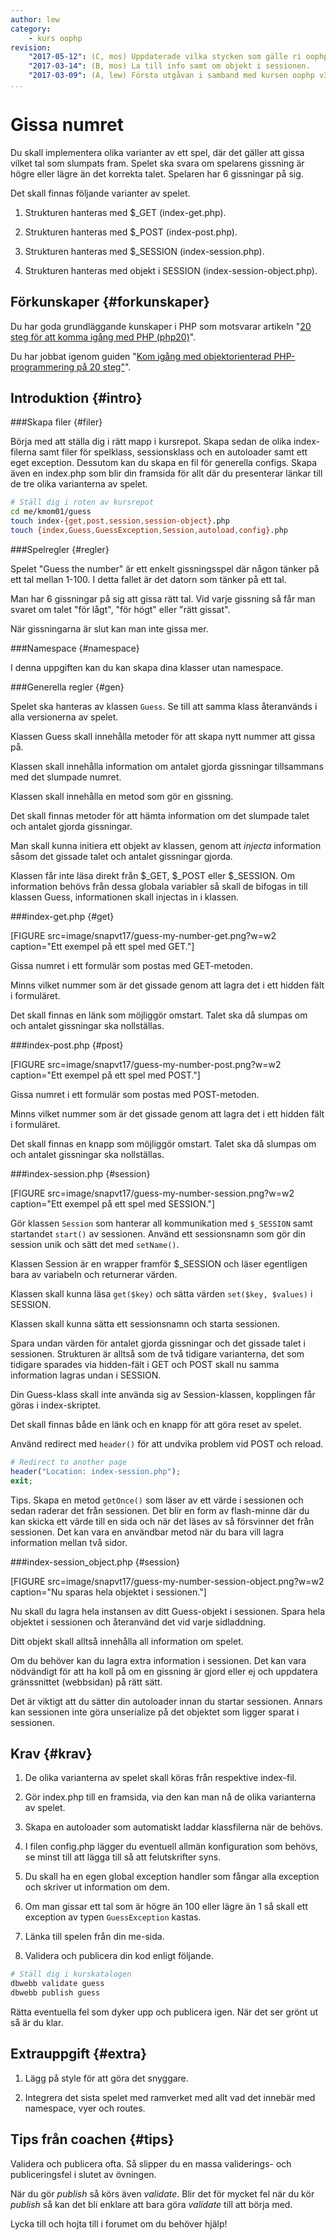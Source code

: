 ```yaml
---
author: lew
category:
    - kurs oophp
revision:
    "2017-05-12": (C, mos) Uppdaterade vilka stycken som gälle ri oophp20-guiden.
    "2017-03-14": (B, mos) La till info samt om objekt i sessionen.
    "2017-03-09": (A, lew) Första utgåvan i samband med kursen oophp v3.
...
```

Gissa numret
==================================

Du skall implementera olika varianter av ett spel, där det gäller att gissa vilket tal som slumpats fram. Spelet ska svara om spelarens gissning är högre eller lägre än det korrekta talet. Spelaren har 6 gissningar på sig. 


<!--more-->

Det skall finnas följande varianter av spelet.  

1. Strukturen hanteras med $\_GET (index-get.php). 

1. Strukturen hanteras med $\_POST (index-post.php). 

1. Strukturen hanteras med $\_SESSION (index-session.php).

1. Strukturen hanteras med objekt i SESSION (index-session-object.php).



Förkunskaper {#forkunskaper}
-----------------------

Du har goda grundläggande kunskaper i PHP som motsvarar artikeln "[20 steg för att komma igång med PHP (php20)](kunskap/kom-i-gang-med-php-pa-20-steg)".

Du har jobbat igenom guiden "[Kom igång med objektorienterad PHP-programmering på 20 steg"](kunskap/kom-i-gang-med-oophp-pa-20-steg)".



Introduktion {#intro}
-----------------------



###Skapa filer {#filer}

Börja med att ställa dig i rätt mapp i kursrepot. Skapa sedan de olika  index-filerna samt filer för spelklass, sessionsklass och en autoloader samt ett eget exception. Dessutom kan du skapa en fil för generella configs. Skapa även en index.php som blir din framsida för allt där du presenterar länkar till de tre olika varianterna av spelet.

```bash
# Ställ dig i roten av kursrepot
cd me/kmom01/guess
touch index-{get,post,session,session-object}.php
touch {index,Guess,GuessException,Session,autoload,config}.php 
```



###Spelregler {#regler}

Spelet "Guess the number" är ett enkelt gissningsspel där någon tänker på ett tal mellan 1-100. I detta fallet är det datorn som tänker på ett tal.

Man har 6 gissningar på sig att gissa rätt tal. Vid varje gissning så får man svaret om talet "för lågt", "för högt" eller "rätt gissat".

När gissningarna är slut kan man inte gissa mer.



###Namespace {#namespace}

I denna uppgiften kan du kan skapa dina klasser utan namespace.



###Generella regler {#gen}

Spelet ska hanteras av klassen `Guess`. Se till att samma klass återanvänds i alla versionerna av spelet.

Klassen Guess skall innehålla metoder för att skapa nytt nummer att gissa på.

Klassen skall innehålla information om antalet gjorda gissningar tillsammans med det slumpade numret.

Klassen skall innehålla en metod som gör en gissning.

Det skall finnas metoder för att hämta information om det slumpade talet och antalet gjorda gissningar.

Man skall kunna initiera ett objekt av klassen, genom att *injecta* information såsom det gissade talet och antalet gissningar gjorda.

Klassen får inte läsa direkt från $\_GET, $\_POST eller $\_SESSION. Om information behövs från dessa globala variabler så skall de bifogas in till klassen Guess, informationen skall injectas in i klassen. 



###index-get.php {#get}

[FIGURE src=image/snapvt17/guess-my-number-get.png?w=w2 caption="Ett exempel på ett spel med GET."]

Gissa numret i ett formulär som postas med GET-metoden.

Minns vilket nummer som är det gissade genom att lagra det i ett hidden fält i formuläret.

Det skall finnas en länk som möjliggör omstart. Talet ska då slumpas om och antalet gissningar ska nollställas.



###index-post.php {#post}

[FIGURE src=image/snapvt17/guess-my-number-post.png?w=w2 caption="Ett exempel på ett spel med POST."]

Gissa numret i ett formulär som postas med POST-metoden.

Minns vilket nummer som är det gissade genom att lagra det i ett hidden fält i formuläret.

Det skall finnas en knapp som möjliggör omstart. Talet ska då slumpas om och antalet gissningar ska nollställas.



###index-session.php {#session}

[FIGURE src=image/snapvt17/guess-my-number-session.png?w=w2 caption="Ett exempel på ett spel med SESSION."]

Gör klassen `Session` som hanterar all kommunikation med `$_SESSION` samt startandet `start()` av sessionen. Använd ett sessionsnamn som gör din session unik och sätt det med `setName()`.

Klassen Session är en wrapper framför $\_SESSION och läser egentligen bara av variabeln och returnerar värden.

Klassen skall kunna läsa `get($key)` och sätta värden `set($key, $values)` i SESSION.

Klassen skall kunna sätta ett sessionsnamn och starta sessionen.

Spara undan värden för antalet gjorda gissningar och det gissade talet i sessionen. Strukturen är alltså som de två tidigare varianterna, det som tidigare sparades via hidden-fält i GET och POST skall nu samma information lagras undan i SESSION.

Din Guess-klass skall inte använda sig av Session-klassen, kopplingen får göras i index-skriptet.

Det skall finnas både en länk och en knapp för att göra reset av spelet.

Använd redirect med `header()` för att undvika problem vid POST och reload.

```php
# Redirect to another page
header("Location: index-session.php");
exit;
```

Tips. Skapa en metod `getOnce()` som läser av ett värde i sessionen och sedan raderar det från sessionen. Det blir en form av flash-minne där du kan skicka ett värde till en sida och när det läses av så försvinner det från sessionen. Det kan vara en användbar metod när du bara vill lagra information mellan två sidor.



###index-session_object.php {#session}

[FIGURE src=image/snapvt17/guess-my-number-session-object.png?w=w2 caption="Nu sparas hela objektet i sessionen."]

Nu skall du lagra hela instansen av ditt Guess-objekt i sessionen. Spara hela objektet i sessionen och återanvänd det vid varje sidladdning.

Ditt objekt skall alltså innehålla all information om spelet.

Om du behöver kan du lagra extra information i sessionen. Det kan vara nödvändigt för att ha koll på om en gissning är gjord eller ej och uppdatera gränssnittet (webbsidan) på rätt sätt.

Det är viktigt att du sätter din autoloader innan du startar sessionen. Annars kan sessionen inte göra unserialize på det objektet som ligger sparat i sessionen.



Krav {#krav}
-----------------------

1. De olika varianterna av spelet skall köras från respektive index-fil.

1. Gör index.php till en framsida, via den kan man nå de olika varianterna av spelet.

1. Skapa en autoloader som automatiskt laddar klassfilerna när de behövs.

1. I filen config.php lägger du eventuell allmän konfiguration som behövs, se minst till att lägga till så att felutskrifter syns.

1. Du skall ha en egen global exception handler som fångar alla exception och skriver ut information om dem.

1. Om man gissar ett tal som är högre än 100 eller lägre än 1 så skall ett exception av typen `GuessException` kastas.

1. Länka till spelen från din me-sida.

1. Validera och publicera din kod enligt följande.

```bash
# Ställ dig i kurskatalogen
dbwebb validate guess
dbwebb publish guess
```

Rätta eventuella fel som dyker upp och publicera igen. När det ser grönt ut så är du klar.



Extrauppgift {#extra}
-----------------------

1. Lägg på style för att göra det snyggare.

1. Integrera det sista spelet med ramverket med allt vad det innebär med namespace, vyer och routes.



Tips från coachen {#tips}
-----------------------

Validera och publicera ofta. Så slipper du en massa validerings- och publiceringsfel i slutet av övningen.

När du gör *publish* så körs även *validate*. Blir det för mycket fel när du kör *publish* så kan det bli enklare att bara göra *validate* till att börja med.

Lycka till och hojta till i forumet om du behöver hjälp!

